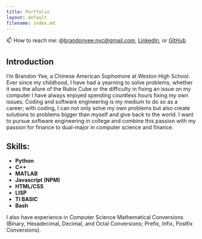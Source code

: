 ```yaml
---
title: Portfolio
layout: default
filename: index.md
--- 
```

📫 How to reach me: @[brandonyee.nyc@gmail.com](mailto:brandonyee.nyc@gmail.com), [LinkedIn](https://www.linkedin.com/in/brandon-yee-0b335a284/), or [GitHub](https://github.com/brandonyee-cs)

## Introduction

I’m Brandon Yee, a Chinese American Sophomore at Weston High School. Ever since my childhood, I have had a yearning to solve problems, whether it was the allure of the Rubix Cube or the difficulty in fixing an issue on my computer I have always enjoyed spending countless hours fixing my own issues. Coding and software engineering is my medium to do so as a career; with coding, I can not only solve my own problems but also create solutions to problems bigger than myself and give back to the world. I want to pursue software engineering in college and combine this passion with my passion for finance to dual-major in computer science and finance. 

## Skills:
- **Python**
- **C++**
- **MATLAB**
- **Javascript (NPM)**
- **HTML/CSS**
- **LISP**
- **TI BASIC**
- **Bash**

I also have experience in Computer Science Mathematical Conversions (Binary, Hexadecimal, Decimal, and Octal Conversions; Prefix, Infix, Postfix Conversions).
